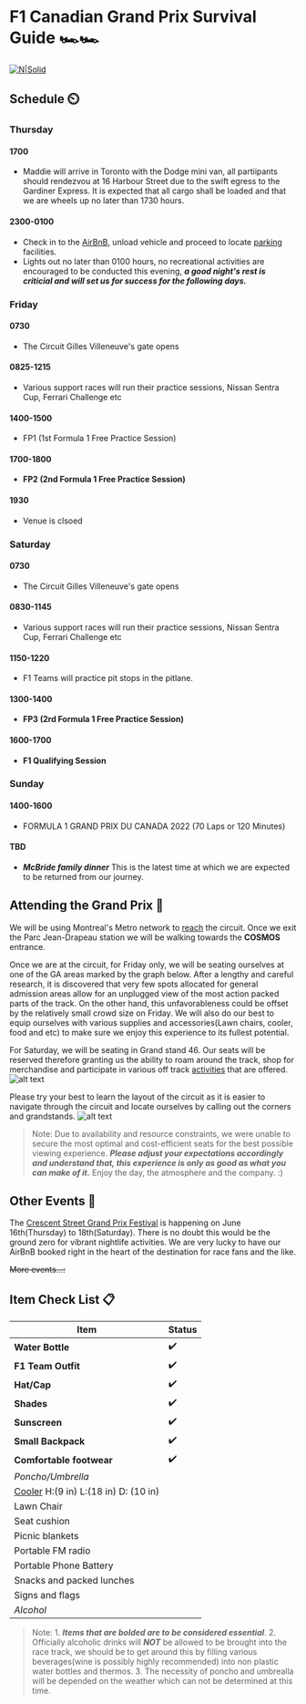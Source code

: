 # F1 Canadian Grand Prix Survival Guide 🏎️🏎️
[![N|Solid](https://scontent-yyz1-1.xx.fbcdn.net/v/t39.30808-6/248411108_4839690032708217_1392094240337984301_n.jpg?_nc_cat=103&ccb=1-7&_nc_sid=09cbfe&_nc_ohc=XaeeTAZVO2sAX-LpgFl&_nc_ht=scontent-yyz1-1.xx&oh=00_AT-iEF9DSgbgci3m50CzrdfRgtT_mJuiQzShTDvDYhZS7w&oe=6298252F)]()


## Schedule ⏲️
### Thursday 
#### 1700

- Maddie will arrive in Toronto with the Dodge mini van, all partiipants should rendezvou at 16 Harbour Street due to the swift egress to the Gardiner Express. It is expected that all cargo shall be loaded and that we are wheels up no later than 1730 hours.

#### 2300-0100
- Check in to the [AirBnB], unload vehicle and proceed to locate [parking] facilities.
- Lights out no later than 0100 hours, no recreational activities are encouraged to be conducted this evening, ***a good night's rest is criticial and will set us for success for the following days.***

### Friday
#### 0730
- The Circuit Gilles Villeneuve's gate opens

#### 0825-1215
- Various support races will run their practice sessions, Nissan Sentra Cup, Ferrari Challenge etc

#### 1400-1500
- FP1 (1st Formula 1 Free Practice Session)

#### **1700-1800**
- **FP2 (2nd Formula 1 Free Practice Session)**

#### 1930
- Venue is clsoed

### Saturday

#### 0730
- The Circuit Gilles Villeneuve's gate opens

#### 0830-1145
- Various support races will run their practice sessions, Nissan Sentra Cup, Ferrari Challenge etc

#### 1150-1220
- F1 Teams will practice pit stops in the pitlane.

#### **1300-1400**
- **FP3 (2rd Formula 1 Free Practice Session)**

#### **1600-1700**
- **F1 Qualifying Session**

### Sunday

#### 1400-1600
- FORMULA 1 GRAND PRIX DU CANADA 2022 (70 Laps or 120 Minutes)

#### TBD
- ***McBride family dinner*** This is the latest time at which we are expected to be returned from our journey.

## Attending the Grand Prix 🏁

We will be using Montreal's Metro network to [reach] the circuit. Once we exit the Parc Jean-Drapeau station we will be walking towards the **COSMOS** entrance.

Once we are at the circuit, for Friday only, we will be seating ourselves at one of the GA areas marked by the graph below. After a lengthy and careful research, it is discovered that very few spots allocated for general admission areas allow for an unplugged view of the most action packed parts of the track. On the other hand, this unfavorableness could be offset by the relatively small crowd size on Friday. We will also do our best to equip ourselves with various supplies and accessories(Lawn chairs, cooler, food and etc) to make sure we enjoy this experience to its fullest potential.

For Saturday, we will be seating in Grand stand 46. Our seats will be reserved therefore granting us the ability to roam around the track, shop for merchandise and participate in various off track [activities] that are offered.
![alt text](https://static.tickets-platform.com/img/pages/81/2121/10236/media/event_map.svg)

Please try your best to learn the layout of the circuit as it is easier to navigate through the circuit and locate ourselves by calling out the corners and grandstands. ![alt text](https://www.formula1.com/content/dam/fom-website/2018-redesign-assets/Circuit%20maps%2016x9/Canada_Circuit.png.transform/9col/image.png)

> Note: Due to availability and resource constraints, we were unable to secure the most optimal and cost-efficient seats for the best possible viewing experience. ***Please adjust your expectations accordingly and understand that, this experience is only as good as what you can make of it.*** Enjoy the day, the atmosphere and the company. :)

## Other Events 🎉

The [Crescent Street Grand Prix Festival] is happening on June 16th(Thursday) to 18th(Saturday). There is no doubt this would be the ground zero for vibrant nightlife activities. We are very lucky to have our AirBnB booked right in the heart of the destination for race fans and the like.

~~More events...:~~

## Item Check List 📋

| Item | Status |
| ------ | ------ |
| **Water Bottle** | ✔️ |
| **F1 Team Outfit**  | ✔️ |
| **Hat/Cap** | ✔️ |
| **Shades** | ✔️ |
| **Sunscreen** | ✔️ |
| **Small Backpack** | ✔️ |
| **Comfortable footwear** | ✔️ |
| *Poncho/Umbrella* |  |
| [Cooler] H:(9 in) L:(18 in) D: (10 in) |  |
| Lawn Chair |  |
| Seat cushion |  |
| Picnic blankets |  |
| Portable FM radio |  |
| Portable Phone Battery |  |
| Snacks and packed lunches |  |
| Signs and flags |  |
| *Alcohol* |  |



> Note: 1. ***Items that are bolded are to be considered essential***. 2. Officially alcoholic drinks will ***NOT*** be allowed to be brought into the race track, we should be to get around this by filling various beverages(wine is possibly highly recommended) into non plastic water bottles and thermos. 3. The necessity of poncho and umbrealla will be depended on the weather which can not be determined at this time.




[//]: # 

   [Crescent Street Grand Prix Festival]: <http://crescentgrandprix.com/?page_id=7&lang=en>
   [AirBnB]: <https://www.google.ca/maps/place/2035+Crescent+St,+Montreal,+QC+H3G+2C1/@45.498383,-73.5820728,17z/data=!3m1!4b1!4m5!3m4!1s0x4cc91a41cf22f86d:0x83eb1e00118244d0!8m2!3d45.4983793!4d-73.5775881>
   [parking]: <https://www.google.ca/maps/search/Parking/@45.4980985,-73.5769949,16.75z/data=!4m7!2m6!3m5!2s2035+Crescent+St!3s0x4cc91a41cf22f86d:0x83eb1e00118244d0!4m2!1d-73.5775881!2d45.4983793>
   [reach]: <https://www.google.ca/maps/dir/2035+Crescent+St,+Montreal,+QC+H3G+2C1/Circuit+Gilles+Villeneuve,+Montreal,+QC/@45.5058722,-73.5622199,15z/data=!3m1!4b1!4m18!4m17!1m5!1m1!1s0x4cc91a41cf22f86d:0x83eb1e00118244d0!2m2!1d-73.5775881!2d45.4983793!1m5!1m1!1s0x4cc91ae0e99de82f:0xe0144f3fc885389b!2m2!1d-73.5280341!2d45.5016487!2m3!6e1!7e2!8j1655452800!3e3>
   [activities]: <https://www.gpcanada.ca/en/off-track-activities/>
   [cooler]: <https://www.gpcanada.ca/en/faqs/>
